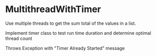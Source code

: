 # MultithreadWithTimer
Use multiple threads to get the sum total of the values in a list.

Implement timer class to test run time duration and determine optimal thread count

Throws Exception with "Timer Already Started" message
